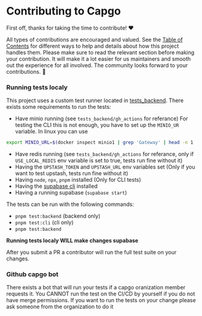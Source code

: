 <!-- omit in toc -->
# Contributing to Capgo

First off, thanks for taking the time to contribute! ❤️

All types of contributions are encouraged and valued. See the [Table of Contents](#table-of-contents) for different ways to help and details about how this project handles them. Please make sure to read the relevant section before making your contribution. It will make it a lot easier for us maintainers and smooth out the experience for all involved. The community looks forward to your contributions. 🎉

### Running tests localy

This project uses a custom test runner located in [tests_backend](https://github.com/Cap-go/capgo/tree/main/tests_backend).
There exists some requirements to run the tests:
 * Have minio running (see `tests_backend/gh_actions` for referance) For testing the CLI this is not enough, you have to set up the `MINIO_UR` variable. In linux you can use 
 ```sh
 export MINIO_URL=$(docker inspect minio1 | grep 'Gateway' | head -n 1 | sed -e 's/            "Gateway": "//g' | sed -e 's/",//g')
 ```
 * Have redis running (see `tests_backend/gh_actions` for referance, only if `USE_LOCAL_REDIS` env variable is set to true, tests run fine without it)
 * Having the `UPSTASH_TOKEN` and `UPSTASH_URL` env variables set (Only if you want to test upstash, tests run fine without it)
 * Having `node`, `npx`, `pnpm` installed (Only for CLI tests)
 * Having the [supabase cli](https://supabase.com/docs/guides/cli) installed
 * Having a running supabase (`supabase start`)

The tests can be run with the following commands:
 * `pnpm test:backend` (backend only)
 * `pnpm test:cli` (cli only)
 * `pnpm test:backend`

**Running tests localy WILL make changes supabase**

After you submit a PR a contributor will run the full test suite on your changes.

### Github capgo bot

There exists a bot that will run your tests if a capgo oranization member requests it. You CANNOT run the test on the CI/CD by yourself if you do not have merge permissions. If you want to run the tests on your change please ask someone from the organization to do it
